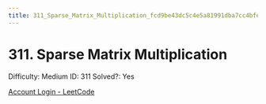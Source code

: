 ```yaml
---
title: 311_Sparse_Matrix_Multiplication_fcd9be43dc5c4e5a81991dba7cc4bfe9
---
```


# 311. Sparse Matrix Multiplication

Difficulty: Medium
ID: 311
Solved?: Yes

[Account Login - LeetCode](https://leetcode.com/problems/sparse-matrix-multiplication)